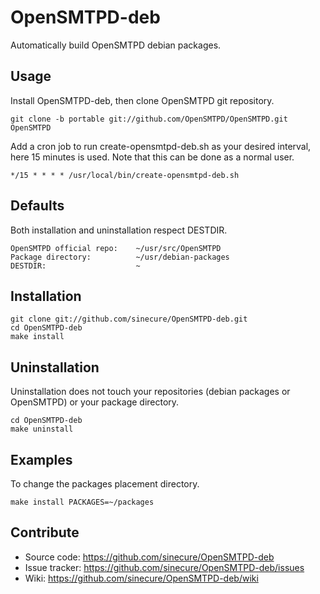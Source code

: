 # OpenSMTPD-deb

Automatically build OpenSMTPD debian packages.

## Usage

Install OpenSMTPD-deb, then clone OpenSMTPD git repository.

    git clone -b portable git://github.com/OpenSMTPD/OpenSMTPD.git OpenSMTPD

Add a cron job to run create-opensmtpd-deb.sh as your desired interval, here 15
minutes is used.  Note that this can be done as a normal user.

    */15 * * * * /usr/local/bin/create-opensmtpd-deb.sh

## Defaults

Both installation and uninstallation respect DESTDIR.

    OpenSMTPD official repo:    ~/usr/src/OpenSMTPD
    Package directory:          ~/usr/debian-packages
    DESTDIR:                    ~

## Installation

    git clone git://github.com/sinecure/OpenSMTPD-deb.git
    cd OpenSMTPD-deb
    make install

## Uninstallation

Uninstallation does not touch your repositories (debian packages or OpenSMTPD)
or your package directory.

    cd OpenSMTPD-deb
    make uninstall

## Examples

To change the packages placement directory.

    make install PACKAGES=~/packages

## Contribute

* Source code: <https://github.com/sinecure/OpenSMTPD-deb>
* Issue tracker: <https://github.com/sinecure/OpenSMTPD-deb/issues>
* Wiki: <https://github.com/sinecure/OpenSMTPD-deb/wiki>

